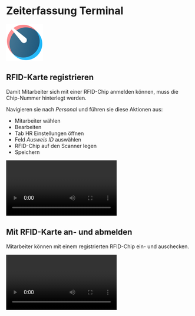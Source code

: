 # Zeiterfassung Terminal
![icons_odoo_hr_timesheet](assets/icons_odoo_hr_timesheet.png)

## RFID-Karte registrieren

Damit Mitarbeiter sich mit einer RFID-Chip anmelden können, muss die Chip-Nummer hinterlegt werden.

Navigieren sie nach *Personal* und führen sie diese Aktionen aus:
* Mitarbeiter wählen
* Bearbeiten
* Tab HR Einstellungen öffnen
* Feld *Ausweis ID* auswählen
* RFID-Chip auf den Scanner legen
* Speichern

![](assets/Zeiterfassung%20Terminal%20RFID%20registrieren.webm)

## Mit RFID-Karte an- und abmelden

Mitarbeiter können mit einem registrierten RFID-Chip ein- und auschecken.

![](assets/Zeiterfassung%20Terminal%20ein-%20und%20auschecken.webm)